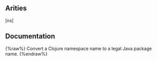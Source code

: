 ## Arities
[ns]

## Documentation
{%raw%}
Convert a Clojure namespace name to a legal Java package name.
{%endraw%}
